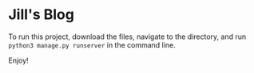 # Jill's Blog

To run this project, download the files, navigate to the directory, and run <code>python3 manage.py runserver</code> in the command line.

Enjoy!
